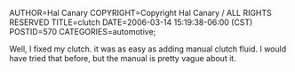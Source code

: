 AUTHOR=Hal Canary
COPYRIGHT=Copyright Hal Canary / ALL RIGHTS RESERVED
TITLE=clutch
DATE=2006-03-14 15:19:38-06:00 (CST)
POSTID=570
CATEGORIES=automotive;

Well, I fixed my clutch. it was as easy as adding manual clutch fluid. I would have tried that before, but the manual is pretty vague about it.
